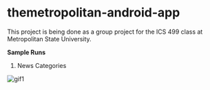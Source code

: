 # themetropolitan-android-app
This project is being done as a group project for the ICS 499 class at Metropolitan State University. 

<b> Sample Runs </b>
1. News Categories

![gif1](https://user-images.githubusercontent.com/35808377/57183643-9023b900-6e75-11e9-8ed9-7840053798b5.gif)
